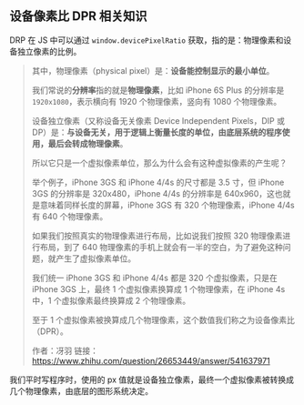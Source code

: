 ## 设备像素比 DPR 相关知识

DRP 在 JS 中可以通过 `window.devicePixelRatio` 获取，指的是：物理像素和设备独立像素的比例。

> 其中，物理像素（physical pixel）是：**设备能控制显示的最小单位**。
>
> 我们常说的**分辨率**指的就是**物理像素**，比如 iPhone 6S Plus 的分辨率是 `1920x1080`，表示横向有 1920 个物理像素，竖向有 1080 个物理像素。
>
> 设备独立像素（又称设备无关像素 Device Independent Pixels，DIP 或 DP）是：**与设备无关，用于逻辑上衡量长度的单位，由底层系统的程序使用，最后会转成物理像素**。
>
> 所以它只是一个虚拟像素单位，那么为什么会有这种虚拟像素的产生呢？
>
> 举个例子，iPhone 3GS 和 iPhone 4/4s 的尺寸都是 3.5 寸，但 iPhone 3GS 的分辨率是 320x480，iPhone 4/4s 的分辨率是 640x960，这也就是意味着同样长度的屏幕，iPhone 3GS 有 320 个物理像素，iPhone 4/4s 有 640 个物理像素。
>
> 如果我们按照真实的物理像素进行布局，比如说我们按照 320 物理像素进行布局，到了 640 物理像素的手机上就会有一半的空白，为了避免这种问题，就产生了虚拟像素单位。
>
> 我们统一 iPhone 3GS 和 iPhone 4/4s 都是 320 个虚拟像素，只是在 iPhone 3GS 上，最终 1 个虚拟像素换算成 1 个物理像素，在 iPhone 4s 中，1 个虚拟像素最终换算成 2 个物理像素。
>
> 至于 1 个虚拟像素被换算成几个物理像素，这个数值我们称之为设备像素比（DPR）。
>
> 作者：冴羽
> 链接：https://www.zhihu.com/question/26653449/answer/541637971

我们平时写程序时，使用的 px 值就是设备独立像素，最终一个虚拟像素被转换成几个物理像素，由底层的图形系统决定。
